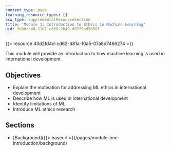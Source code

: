 ```yaml
---
content_type: page
learning_resource_types: []
ocw_type: SupplementalResourceSection
title: 'Module 1: Introduction to Ethics in Machine Learning'
uid: 9e86cc48-2107-c660-2b49-d87f9ad5b58f
---
```


{{< resource 43d2fd4d-cd62-d81a-f0a5-07a8d7466274 >}}

This module will provide an introduction to how machine learning is used in international development.

Objectives
----------

*   Explain the motivation for addressing ML ethics in international development
*   Describe how ML is used in international development
*   Identify limitations of ML
*   Introduce ML ethics research

Sections
--------

*   [Background]({{< baseurl >}}/pages/module-one-introduction/background)